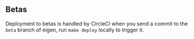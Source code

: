 ## Betas

Deployment to betas is handled by CircleCI when you send a commit to the `beta` branch of eigen, run `make deploy` locally to trigger it.
